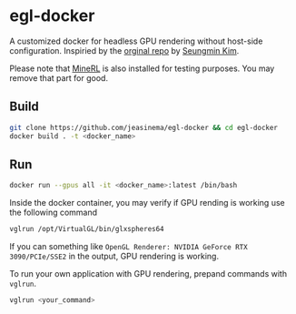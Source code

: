 # egl-docker

A customized docker for headless GPU rendering without host-side configuration. Inspiried by the [orginal repo](https://github.com/ehfd/docker-nvidia-egl-desktop) by [Seungmin Kim](https://github.com/ehfd).

Please note that [MineRL](https://github.com/minerllabs/minerl) is also installed for testing purposes. You may remove that part for good.

## Build

```bash
git clone https://github.com/jeasinema/egl-docker && cd egl-docker
docker build . -t <docker_name>
```
 
## Run

```bash
docker run --gpus all -it <docker_name>:latest /bin/bash
```

Inside the docker container, you may verify if GPU rending is working use the following command
```bash
vglrun /opt/VirtualGL/bin/glxspheres64
```
If you can something like `OpenGL Renderer: NVIDIA GeForce RTX 3090/PCIe/SSE2` in the output, GPU rendering is working.

To run your own application with GPU rendering, prepand commands with `vglrun`.
```bash
vglrun <your_command>
```



